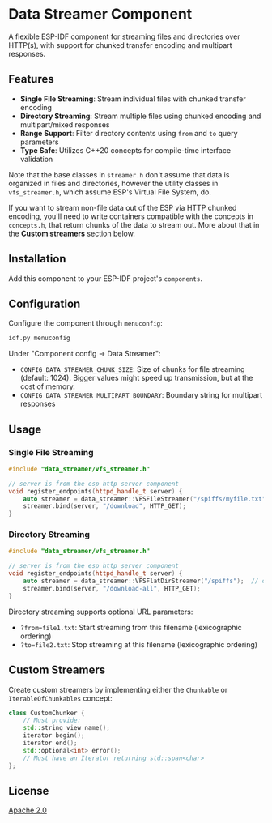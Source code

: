 # Data Streamer Component

A flexible ESP-IDF component for streaming files and directories over HTTP(s),
with support for chunked transfer encoding and multipart responses.

## Features

- **Single File Streaming**: Stream individual files with chunked transfer encoding
- **Directory Streaming**: Stream multiple files using chunked encoding and multipart/mixed responses
- **Range Support**: Filter directory contents using `from` and `to` query parameters
- **Type Safe**: Utilizes C++20 concepts for compile-time interface validation

Note that the base classes in `streamer.h` don't assume that data is organized in files and directories, however the
utility classes in `vfs_streamer.h`, which assume ESP's Virtual File System, do.

If you want to stream non-file data out of the ESP via HTTP chunked encoding, you'll need to write containers compatible
with the concepts in `concepts.h`, that return chunks of the data to stream out.
More about that in the **Custom streamers** section below.

## Installation

Add this component to your ESP-IDF project's `components`.

## Configuration

Configure the component through `menuconfig`:

```bash
idf.py menuconfig
```

Under "Component config → Data Streamer":
- `CONFIG_DATA_STREAMER_CHUNK_SIZE`: Size of chunks for file streaming (default: 1024).
  Bigger values might speed up transmission, but at the cost of memory.
- `CONFIG_DATA_STREAMER_MULTIPART_BOUNDARY`: Boundary string for multipart responses

## Usage

### Single File Streaming

```cpp
#include "data_streamer/vfs_streamer.h"

// server is from the esp http server component
void register_endpoints(httpd_handle_t server) {
    auto streamer = data_streamer::VFSFileStreamer("/spiffs/myfile.txt");  // or any mounted vfs
    streamer.bind(server, "/download", HTTP_GET);
}
```

### Directory Streaming

```cpp
#include "data_streamer/vfs_streamer.h"

// server is from the esp http server component
void register_endpoints(httpd_handle_t server) {
    auto streamer = data_streamer::VFSFlatDirStreamer("/spiffs");  // or any mounted vfs
    streamer.bind(server, "/download-all", HTTP_GET);
}
```

Directory streaming supports optional URL parameters:
- `?from=file1.txt`: Start streaming from this filename (lexicographic ordering)
- `?to=file2.txt`: Stop streaming at this filename (lexicographic ordering)

## Custom Streamers

Create custom streamers by implementing either the `Chunkable` or `IterableOfChunkables` concept:

```cpp
class CustomChunker {
    // Must provide:
    std::string_view name();
    iterator begin();
    iterator end();
    std::optional<int> error();
    // Must have an Iterator returning std::span<char>
};
```

## License

[Apache 2.0](http://www.apache.org/licenses/LICENSE-2.0)




